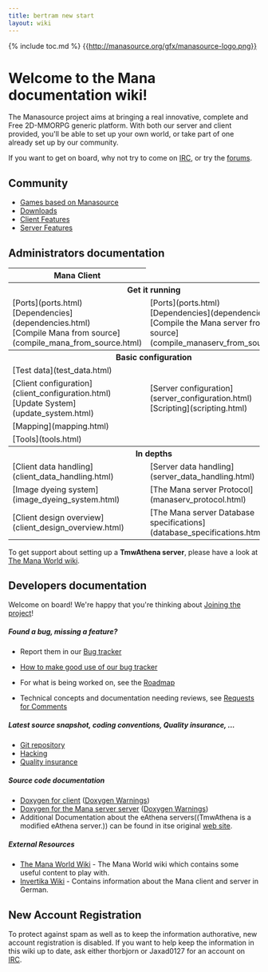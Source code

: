 ```yaml
---
title: bertram new start
layout: wiki
---
```

{% include toc.md %}
{{http://manasource.org/gfx/manasource-logo.png}}

#  Welcome to the Mana documentation wiki!

The Manasource project aims at bringing a real innovative, complete and Free 2D-MMORPG generic platform.
With both our server and client provided, you'll be able to set up your own world, or take part of one already
set up by our community.

If you want to get on board, why not try to come on [IRC](irc.html), or try the [forums](http://forums.themanaworld.org).

##  Community
 * [Games based on Manasource](games_based_on_manasource.html)
 * [Downloads](http://manasource.org/downloads)
 * [Client Features](client_features.html)
 * [Server Features](server_features.html)

##  Administrators documentation

<table class="table table-bordered table-hover" markdown="1">
    <thead>
        <tr>
            <th>Mana Client</th>
        </tr>
    </thead>
    <tbody>
        <tr>
            <th colspan="2">Get it running</th>
        </tr>
        <tr>
            <td>[Ports](ports.html) <br /> [Dependencies](dependencies.html) <br /> [Compile Mana from source](compile_mana_from_source.html)</td>
            <td>[Ports](ports.html) <br /> [Dependencies](dependencies.html) <br /> [Compile the Mana server from source](compile_manaserv_from_source.html)</td>
        </tr>
        <tr>
            <th colspan="2">Basic configuration</th>
        </tr>
        <tr>
            <td colspan="2">[Test data](test_data.html)</td>
        </tr>
        <tr>
            <td>[Client configuration](client_configuration.html) <br /> [Update System](update_system.html)</td>
            <td>[Server configuration](server_configuration.html) <br /> [Scripting](scripting.html)</td>
        </tr>
        <tr>
            <td colspan="2">[Mapping](mapping.html)</td>
        </tr>
        <tr>
            <td colspan="2">[Tools](tools.html)</td>
        </tr>
        <tr>
            <th colspan="2">In depths</th>
        </tr>
        <tr>
            <td>[Client data handling](client_data_handling.html)</td>
            <td>[Server data handling](server_data_handling.html)</td>
        </tr>
        <tr>
            <td>[Image dyeing system](image_dyeing_system.html)</td>
            <td>[The Mana server Protocol](manaserv_protocol.html)</td>
        </tr>
        <tr>
            <td>[Client design overview](client_design_overview.html)</td>
            <td>[The Mana server Database specifications](database_specifications.html)</td>
        </tr>
        <tr>
        </tr>
    </tbody>
</table>

To get support about setting up a **TmwAthena server**, please have a look at [The Mana World wiki](http://wiki.themanaworld.org/index.php/Main_Page).

##  Developers documentation

Welcome on board! We're happy that you're thinking about [Joining the project](joining_the_project.html)!

#####  Found a bug, missing a feature?
 * Report them in our [Bug tracker](http://bugs.manasource.org/)
 * [How to make good use of our bug tracker](mantis_workflow.html)

 * For what is being worked on, see the [Roadmap](http://mantis.manasource.org/roadmap_page.php)
 * Technical concepts and documentation needing reviews, see [Requests for Comments](requests_for_comments.html)

#####  Latest source snapshot, coding conventions, Quality insurance, ...
 * [Git repository](git_repository.html)
 * [Hacking](hacking.html)
 * [Quality insurance](quality_insurance.html)

#####  Source code documentation
 * [Doxygen for client](http://manasource.org/doxygen/mana/) ([Doxygen Warnings](http://manasource.org/doxygen/mana-warnings.log))
 * [Doxygen for the Mana server server](http://manasource.org/doxygen/manaserv/) ([Doxygen Warnings](http://manasource.org/doxygen/manaserv-warnings.log))
 * Additional Documentation about the eAthena servers((TmwAthena is a modified eAthena server.)) can be found in itse original [web site](http://www.eathena.ws/).

#####  External Resources

 * [The Mana World Wiki](http://wiki.themanaworld.org/index.php/Main_Page) - The Mana World wiki which contains some useful content to play with.
 * [Invertika Wiki](http://wiki.invertika.org/Hauptseite) - Contains information about the Mana client and server in German.

##  New Account Registration

To protect against spam as well as to keep the information authorative, new account registration is disabled. If you want to help keep the information in this wiki up to date, ask either thorbjorn or Jaxad0127 for an account on [IRC](irc.html).
